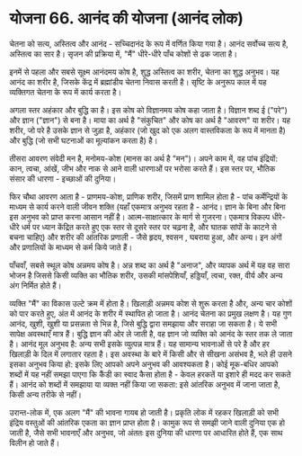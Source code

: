 # योजना 66. आनंद की योजना (आनंद लोक)

चेतना को सत्य, अस्तित्व और आनंद - सच्चिदानंद के रूप में वर्णित किया गया है। आनंद सर्वोच्च सत्य है, अस्तित्व का सार है। सृजन की प्रक्रिया में, "मैं" धीरे-धीरे पाँच कोशों से ढक जाता है।

इनमें से पहला और सबसे सूक्ष्म आनंदमय कोष है, शुद्ध अस्तित्व का शरीर, चेतना का शुद्ध अनुभव। यह आनंद का शरीर है, जिसके केंद्र में ब्रह्मांडीय चेतना निवास करती है। सृष्टि के अनुरूप काल में यह व्यक्तिगत चेतना के रूप में कार्य करता है।

अगला स्तर अहंकार और बुद्धि का है। इस कोष को विज्ञानमय कोष कहा जाता है। विज्ञान शब्द ई ("परे") और ज्ञान ("ज्ञान") से बना है। माया का अर्थ है "संकुचित" और कोष का अर्थ है "आवरण" या शरीर। यह शरीर, जो परे है उसके ज्ञान से जुड़ा है, अहंकार (जो खुद को एक अलग वास्तविकता के रूप में मानता है) और बुद्धि (जो सभी घटनाओं का मूल्यांकन करता है) है।

तीसरा आवरण संवेदी मन है, मनोमय-कोश (मानस का अर्थ है "मन")। अपने काम में, वह पांच इंद्रियों: कान, त्वचा, आंखें, जीभ और नाक से आने वाली धारणाओं पर भरोसा करते हैं। इस स्तर पर, भौतिक संसार की धारणा - इच्छाओं की दुनिया।

फिर चौथा आवरण आता है - प्राणमय-कोश, प्राणिक शरीर, जिसमें प्राण शामिल होता है - पांच कर्मेन्द्रियों के माध्यम से कार्य करने वाली जीवन शक्ति (यहाँ एकमात्र अनुभव रहता है - आनंद। ज्ञान के बिना और बिना इस अनुभव को प्राप्त करना आसान नहीं है। आत्म-साक्षात्कार के मार्ग से गुजरना। एकमात्र विकल्प धीरे-धीरे धर्म पर ध्यान केंद्रित करते हुए एक स्तर से दूसरे स्तर पर चढ़ना है, और घातक सांपों के काटने से बचना चाहिए) और शरीर की आंतरिक प्रणाली - जैसे हृदय, श्वसन , घबराया हुआ, और अन्य। इन अंगों और प्रणालियों के माध्यम से कर्म किये जाते हैं।

पाँचवाँ, सबसे स्थूल कोष अन्नमय कोष है। अन्न शब्द का अर्थ है "अनाज", और व्यापक अर्थ में यह वह सारा भोजन है जिससे किसी व्यक्ति का भौतिक शरीर, उसकी मांसपेशियाँ, हड्डियाँ, त्वचा, रक्त, वीर्य और अन्य अंग निर्मित होते हैं।

व्यक्ति "मैं" का विकास उल्टे क्रम में होता है। खिलाड़ी अन्नमय कोश से शुरू करता है और, अन्य चार कोशों को पार करते हुए, अंत में आनंद के शरीर में स्थापित हो जाता है। आनंद चेतना का प्रमुख लक्षण है। यह गुण आनंद, खुशी, खुशी या प्रसन्नता से भिन्न है, जिसे बुद्धि द्वारा समझाया और सराहा जा सकता है। ये सभी सापेक्ष अवस्थाएँ मात्र हैं। बुद्धि ज्ञान की ओर ले जाती है, वह ज्ञान जो व्यक्ति को आनंद के स्तर तक ले जाता है। आनंद मूल अनुभव है: अन्य सभी इसके व्युत्पन्न मात्र हैं। यह सामान्य भावनाओं से परे है और हर खिलाड़ी के दिल में लगातार रहता है। इस अवस्था के बारे में किसी और से सीखना असंभव है, भले ही उसने इसका अनुभव किया हो: इसके लिए आपको अपने अनुभव की आवश्यकता है। कोई मूक-बधिर आपको शब्दों में यह नहीं समझा पाएगा कि कैंडी का स्वाद कैसा होता है - केवल हरकतें या इशारे ही मदद कर सकते हैं। आनंद को शब्दों में समझाया या व्यक्त नहीं किया जा सकता: इसे आंतरिक अनुभव में जाना जाता है, किसी अन्य तरीके से नहीं।

उरान्त-लोक में, एक अलग "मैं" की भावना गायब हो जाती है। प्रकृति लोक में रहकर खिलाड़ी को सभी इंद्रिय वस्तुओं की आंतरिक एकता का ज्ञान प्राप्त होता है। कामुक रूप से समझी जाने वाली दुनिया एक हो जाती है, जैसे सभी भावनाएँ और अनुभव, जो अंततः इस दुनिया की धारणा पर आधारित होते हैं, एक साथ विलीन हो जाते हैं।

